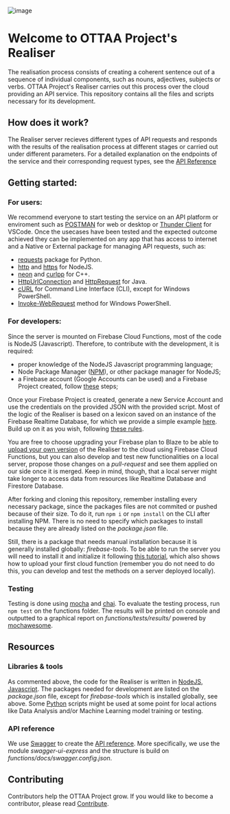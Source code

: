 ![image](https://ottaaproject.com/img/ottaa-project.svg)

# Welcome to OTTAA Project's Realiser #

The realisation process consists of creating a coherent sentence out of a sequence of individual components, such as nouns, adjectives, subjects or verbs.
OTTAA Project's Realiser carries out this process over the cloud providing an API service. This repository contains all the files and scripts necessary for its development.

## How does it work?

The Realiser server recieves different types of API requests and responds with the results of the realisation process at different stages or carried out under different parameters.
For a detailed explanation on the endpoints of the service and their corresponding request types, see the [API Reference](https://us-central1-ottaaproject-flutter.cloudfunctions.net/realiser/docs)

## Getting started: 

### For users:

We recommend everyone to start testing the service on an API platform or enviroment such as [POSTMAN](https://www.postman.com/product/what-is-postman) for web or desktop
or [Thunder Client](https://www.thunderclient.com/) for VSCode.
Once the usecases have been tested and the expected outcome achieved they can be implemented on any app that has access to internet and a Native or External package for managing API requests, such as:

- [requests](https://requests.readthedocs.io/en/latest/) package for Python.
- [http](https://nodejs.org/api/http.html) and [https](https://nodejs.org/api/https.html) for NodeJS.
- [neon](https://notroj.github.io/neon/) and [curlpp](http://www.curlpp.org/) for C++.
- [HttpUrlConnection](https://docs.oracle.com/en/java/javase/11/docs/api/java.base/java/net/HttpURLConnection.html) and [HttpRequest](https://docs.oracle.com/en/java/javase/11/docs/api/java.net.http/java/net/http/HttpRequest.html) for Java.
- [cURL](https://curl.se/) for Command Line Interface (CLI), except for Windows PowerShell.
- [Invoke-WebRequest](https://learn.microsoft.com/en-us/powershell/module/microsoft.powershell.utility/invoke-webrequest) method for Windows PowerShell.

### For developers:

Since the server is mounted on Firebase Cloud Functions, most of the code is NodeJS (Javascript).
Therefore, to contribute with the development, it is required:

- proper knowledge of the NodeJS Javascript programming language;
- Node Package Manager ([NPM](https://www.npmjs.com/)), or other package manager for NodeJS;
- a Firebase account (Google Accounts can be used) and a Firebase Project created, follow [these](https://docs.kii.com/en/samples/push-notifications/push-notifications-android-fcm/create-project/) steps;

Once your Firebase Project is created, generate a new Service Account and use the credentials on the provided JSON with the provided script.
Most of the logic of the Realiser is based on a lexicon saved on an instance of the Firebase Realtime Database, for which we provide a simple example [here](). Build up on it as you wish, following [these rules]().

You are free to choose upgrading your Firebase plan to Blaze to be able to [upload your own version](https://firebase.google.com/docs/functions/get-started) of the Realiser to the cloud using Firebase Cloud Functions, but you can also develop and test new functionalities on a local server, propose those changes on a *pull-request* and see them applied on our side once it is merged. Keep in mind, though, that a local server might take longer to access data from resources like Realtime Database and Firestore Database.

After forking and cloning this repository, remember installing every necessary package, since the packages files are not commited or pushed because of their size. To do it, run `npm i` or `npm install` on the CLI after installing NPM. There is no need to specify which packages to install because they are already listed on the *package.json* file. 

Still, there is a package that needs manual installation because it is generally installed globally: *firebase-tools*. To be able to run the server you will need to install it and initialize it following [this tutorial](https://firebase.google.com/docs/functions/get-started), which also shows how to upload your first cloud function (remember you do not need to do this, you can develop and test the methods on a server deployed locally). 

### Testing

Testing is done using [mocha](https://mochajs.org/) and [chai](https://www.chaijs.com/).
To evaluate the testing process, run `npm test` on the functions folder. The results will be printed on console and outputted to a graphical report on *functions/tests/results/* powered by [mochawesome](https://github.com/adamgruber/mochawesome).

## Resources

### Libraries & tools

As commented above, the code for the Realiser is written in [NodeJS, Javascript](https://nodejs.org/en/). The packages needed for development are listed on the *package.json* file, except for *firebase-tools* which is installed globally, see above.
Some [Python](https://www.python.org/) scripts might be used at some point for local actions like Data Analysis and/or Machine Learning model training or testing.

### API reference

We use [Swagger](https://swagger.io/) to create the [API reference](https://us-central1-ottaaproject-flutter.cloudfunctions.net/realiser/docs). More specifically, we use the module *swagger-ui-express* and the structure is build on *functions/docs/swagger.config.json*.

## Contributing

Contributors help the OTTAA Project grow. If you would like to become a contributor, please read [Contribute](CONTRIBUTING.md).
